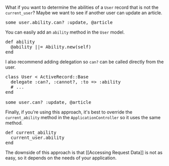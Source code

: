 What if you want to determine the abilities of a `User` record that is not the `current_user`? Maybe we want to see if another user can update an article.

<pre>
some_user.ability.can? :update, @article
</pre>

You can easily add an `ability` method in the `User` model.

<pre>
def ability
  @ability ||= Ability.new(self)
end
</pre>

I also recommend adding delegation so `can?` can be called directly from the user.

<pre>
class User < ActiveRecord::Base
  delegate :can?, :cannot?, :to => :ability
  # ...
end

some_user.can? :update, @article
</pre>

Finally, if you're using this approach, it's best to override the `current_ability` method in the `ApplicationController` so it uses the same method.

<pre>
def current_ability
  current_user.ability
end
</pre>

The downside of this approach is that [[Accessing Request Data]] is not as easy, so it depends on the needs of your application.